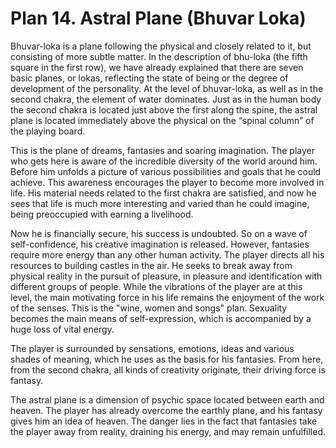 # Plan 14. Astral Plane (Bhuvar Loka)

Bhuvar-loka is a plane following the physical and closely related to it, but consisting of more subtle matter. In the description of bhu-loka (the fifth square in the first row), we have already explained that there are seven basic planes, or lokas, reflecting the state of being or the degree of development of the personality. At the level of bhuvar-loka, as well as in the second chakra, the element of water dominates. Just as in the human body the second chakra is located just above the first along the spine, the astral plane is located immediately above the physical on the “spinal column” of the playing board.

This is the plane of dreams, fantasies and soaring imagination. The player who gets here is aware of the incredible diversity of the world around him. Before him unfolds a picture of various possibilities and goals that he could achieve. This awareness encourages the player to become more involved in life. His material needs related to the first chakra are satisfied, and now he sees that life is much more interesting and varied than he could imagine, being preoccupied with earning a livelihood.

Now he is financially secure, his success is undoubted. So on a wave of self-confidence, his creative imagination is released. However, fantasies require more energy than any other human activity. The player directs all his resources to building castles in the air. He seeks to break away from physical reality in the pursuit of pleasure, in pleasure and identification with different groups of people. While the vibrations of the player are at this level, the main motivating force in his life remains the enjoyment of the work of the senses. This is the "wine, women and songs" plan. Sexuality becomes the main means of self-expression, which is accompanied by a huge loss of vital energy.

The player is surrounded by sensations, emotions, ideas and various shades of meaning, which he uses as the basis for his fantasies. From here, from the second chakra, all kinds of creativity originate, their driving force is fantasy.

The astral plane is a dimension of psychic space located between earth and heaven. The player has already overcome the earthly plane, and his fantasy gives him an idea of heaven. The danger lies in the fact that fantasies take the player away from reality, draining his energy, and may remain unfulfilled.
